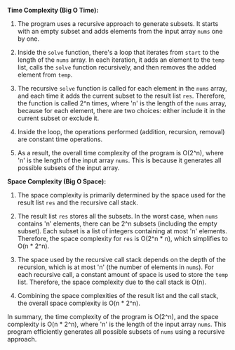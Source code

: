 **Time Complexity (Big O Time):**

1. The program uses a recursive approach to generate subsets. It starts with an empty subset and adds elements from the input array `nums` one by one.
   
2. Inside the `solve` function, there's a loop that iterates from `start` to the length of the `nums` array. In each iteration, it adds an element to the `temp` list, calls the `solve` function recursively, and then removes the added element from `temp`.

3. The recursive `solve` function is called for each element in the `nums` array, and each time it adds the current subset to the result list `res`. Therefore, the function is called 2^n times, where 'n' is the length of the `nums` array, because for each element, there are two choices: either include it in the current subset or exclude it.

4. Inside the loop, the operations performed (addition, recursion, removal) are constant time operations.

5. As a result, the overall time complexity of the program is O(2^n), where 'n' is the length of the input array `nums`. This is because it generates all possible subsets of the input array.

**Space Complexity (Big O Space):**

1. The space complexity is primarily determined by the space used for the result list `res` and the recursive call stack.

2. The result list `res` stores all the subsets. In the worst case, when `nums` contains 'n' elements, there can be 2^n subsets (including the empty subset). Each subset is a list of integers containing at most 'n' elements. Therefore, the space complexity for `res` is O(2^n * n), which simplifies to O(n * 2^n).

3. The space used by the recursive call stack depends on the depth of the recursion, which is at most 'n' (the number of elements in `nums`). For each recursive call, a constant amount of space is used to store the `temp` list. Therefore, the space complexity due to the call stack is O(n).

4. Combining the space complexities of the result list and the call stack, the overall space complexity is O(n * 2^n).

In summary, the time complexity of the program is O(2^n), and the space complexity is O(n * 2^n), where 'n' is the length of the input array `nums`. This program efficiently generates all possible subsets of `nums` using a recursive approach.

